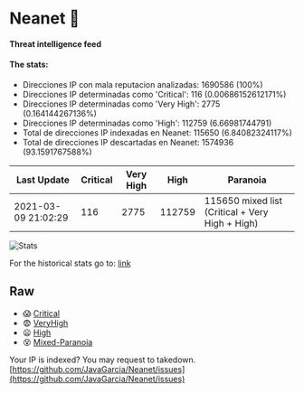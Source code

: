 # Neanet :hocho:
#### Threat intelligence feed
#### The stats:

- Direcciones IP con mala reputacion analizadas: 1690586 (100%)
- Direcciones IP determinadas como 'Critical':  116 (0.00686152612171%)
- Direcciones IP determinadas como 'Very High':  2775 (0.164144267136%)
- Direcciones IP determinadas como 'High':  112759 (6.66981744791)
- Total de direcciones IP indexadas en Neanet:  115650 (6.84082324117%)
- Total de direcciones IP descartadas en Neanet:  1574936 (93.1591767588%)

| Last Update | Critical | Very High | High | Paranoia |
| --- | --- | --- | --- | --- |
| 2021-03-09 21:02:29 | 116 | 2775 | 112759 | 115650 mixed list (Critical + Very High + High)|

![Stats](https://docs.google.com/spreadsheets/d/e/2PACX-1vSnaNMIXVabIpDJjufMlzH7poXnshF3mgd8Is1g9ytUEzVsP5my4Trn8f-xkoLLQ38xpL3HtmUexLo6/pubchart?oid=501124687&format=image)

For the historical stats go to: [link](/stats.csv)
## Raw
- :scream: [Critical](https://raw.githubusercontent.com/JavaGarcia/Neanet/master/blacklists/neanet_critical.txt)
- :fearful: [VeryHigh](https://raw.githubusercontent.com/JavaGarcia/Neanet/master/blacklists/neanet_veryHigh.txtt)
- :frowning: [High](https://raw.githubusercontent.com/JavaGarcia/Neanet/master/blacklists/neanet_high.txt)
- :dizzy_face: [Mixed-Paranoia](https://raw.githubusercontent.com/JavaGarcia/Neanet/master/blacklists/neanet_all.txt)


Your IP is indexed? You may request to takedown. [https://github.com/JavaGarcia/Neanet/issues](https://github.com/JavaGarcia/Neanet/issues)










































































































































































































































































































































































































































































































































































































































































































































































































































































































































































































































































































































































































































































































































































































































































































































































































































































































































































































































































































































































































































































































































































































































































































































































































































































































































































































































































































































































































































































































































































































































































































































































































































































































































































































































































































































































































































































































































































































































































































































































































































































































































































































































































































































































































































































































































































































































































































































































































































































































































